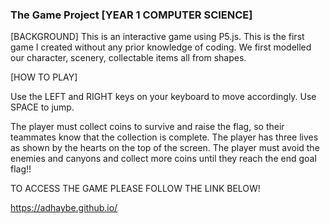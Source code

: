 ### The Game Project [YEAR 1 COMPUTER SCIENCE]

[BACKGROUND] This is an interactive game using P5.js. This is the first game I created without any prior knowledge of coding. We first modelled our character, scenery, collectable items all from shapes.

[HOW TO PLAY]

Use the LEFT and RIGHT keys on your keyboard to move accordingly. Use SPACE to jump.

The player must collect coins to survive and raise the flag, so their teammates know that the collection is complete. The player has three lives as shown by the hearts on the top of the screen. The player must avoid the enemies and canyons and collect more coins until they reach the end goal flag!!

TO ACCESS THE GAME PLEASE FOLLOW THE LINK BELOW!

https://adhaybe.github.io/


